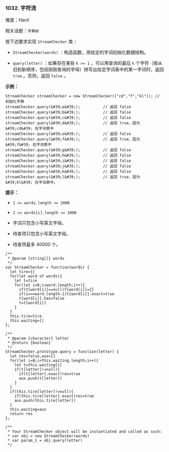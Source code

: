 ### 1032. 字符流

难度：Hard

相关话题：`字典树`

按下述要求实现  `StreamChecker`  类：




* `StreamChecker(words)` ：构造函数，用给定的字词初始化数据结构。

* `query(letter)` ：如果存在某些  `k >= 1` ，可以用查询的最后  `k` 个字符（按从旧到新顺序，包括刚刚查询的字母）拼写出给定字词表中的某一字词时，返回  `true` 。否则，返回  `false` 。









**示例：** 



```
StreamChecker streamChecker = new StreamChecker(["cd","f","kl"]); // 初始化字典
streamChecker.query(&#39;a&#39;);          // 返回 false
streamChecker.query(&#39;b&#39;);          // 返回 false
streamChecker.query(&#39;c&#39;);          // 返回 false
streamChecker.query(&#39;d&#39;);          // 返回 true，因为 &#39;cd&#39; 在字词表中
streamChecker.query(&#39;e&#39;);          // 返回 false
streamChecker.query(&#39;f&#39;);          // 返回 true，因为 &#39;f&#39; 在字词表中
streamChecker.query(&#39;g&#39;);          // 返回 false
streamChecker.query(&#39;h&#39;);          // 返回 false
streamChecker.query(&#39;i&#39;);          // 返回 false
streamChecker.query(&#39;j&#39;);          // 返回 false
streamChecker.query(&#39;k&#39;);          // 返回 false
streamChecker.query(&#39;l&#39;);          // 返回 true，因为 &#39;kl&#39; 在字词表中。
```






**提示：** 




* `1 <= words.length <= 2000`

* `1 <= words[i].length <= 2000`

* 字词只包含小写英文字母。

* 待查项只包含小写英文字母。

* 待查项最多 40000 个。




```
/**
 * @param {string[]} words
 */
var StreamChecker = function(words) {
  let tire={}
  for(let word of words){
    let t=tire
    for(let i=0;i<word.length;i++){
      if(t[word[i]]==null)t[word[i]]={}
      if(i===word.length-1)t[word[i]].exact=true
      t[word[i]].has=false
      t=t[word[i]]
    }
  }
  this.tire=tire
  this.waiting=[]
};

/** 
 * @param {character} letter
 * @return {boolean}
 */
StreamChecker.prototype.query = function(letter) {
  let res=false,aux=[]
  for(let i=0;i<this.waiting.length;i++){
    let t=this.waiting[i]
    if(t[letter]!=null){
      if(t[letter].exact)res=true
      aux.push(t[letter])
    }
  }
  if(this.tire[letter]!=null){
    if(this.tire[letter].exact)res=true 
    aux.push(this.tire[letter])
  }
  this.waiting=aux
  return res
};

/** 
 * Your StreamChecker object will be instantiated and called as such:
 * var obj = new StreamChecker(words)
 * var param_1 = obj.query(letter)
 */
```


